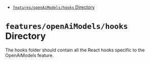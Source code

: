 <!-- START doctoc generated TOC please keep comment here to allow auto update -->
<!-- DON'T EDIT THIS SECTION, INSTEAD RE-RUN doctoc TO UPDATE -->

- [`features/openAiModels/hooks` Directory](#featuresopenaimodelshooks-directory)

<!-- END doctoc generated TOC please keep comment here to allow auto update -->

# `features/openAiModels/hooks` Directory

The hooks folder should contain all the React hooks specific to the OpenAiModels feature.
